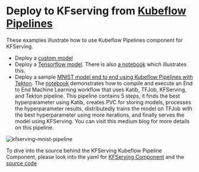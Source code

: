 # Deploy to KFserving from [Kubeflow Pipelines](https://www.kubeflow.org/docs/pipelines/overview/pipelines-overview/)

These examples illustrate how to use Kubeflow Pipelines component for KFServing. 

* Deploy a [custom  model](https://github.com/kubeflow/kfserving/blob/master/docs/samples/pipelines/sample-custom-model.py)
* Deploy a [Tensorflow model](https://github.com/kubeflow/kfserving/blob/master/docs/samples/pipelines/sample-tf-pipeline.py). There is also [a notebook](https://github.com/kubeflow/kfserving/blob/master/docs/samples/pipelines/sample-tf-pipeline.py) which illustrates this. 
* Deploy a sample [MNIST model end to end using Kubeflow Pipelines with Tekton](https://github.com/kubeflow/kfp-tekton/tree/master/samples/e2e-mnist). The [notebook](https://github.com/kubeflow/kfp-tekton/blob/master/samples/e2e-mnist/mnist.ipynb) demonstrates how to compile and execute an End to End Machine Learning workflow that uses Katib, TFJob, KFServing, and Tekton pipeline. This pipeline contains 5 steps, it finds the best hyperparameter using Katib, creates PVC for storing models, processes the hyperparameter results, distributedly trains the model on TFJob with the best hyperparameter using more iterations, and finally serves the model using KFServing. You can visit this medium blog for more details on this pipeline.

![kfserving-mnist-pipeline](/images/kfserving-mnist-pipeline.png)

To dive into the source behind the KFServing Kubeflow Pipeline Component, please look into the yaml for [KFServing Component](https://github.com/kubeflow/pipelines/blob/master/components/kubeflow/kfserving/component.yaml) and the [source code](https://github.com/kubeflow/pipelines/blob/master/components/kubeflow/kfserving/src/kfservingdeployer.py)
